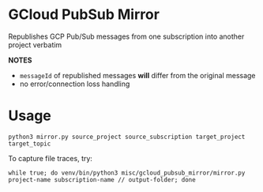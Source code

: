 # GCloud PubSub Mirror

Republishes GCP Pub/Sub messages from one subscription into another project verbatim

**NOTES**
- `messageId` of republished messages **will** differ from the original message
- no error/connection loss handling

# Usage
`python3 mirror.py source_project source_subscription target_project target_topic`

To capture file traces, try:
```
while true; do venv/bin/python3 misc/gcloud_pubsub_mirror/mirror.py project-name subscription-name // output-folder; done
```
